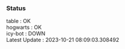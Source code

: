 ### Status


table : OK  
hogwarts : OK  
icy-bot : DOWN  
Latest Update : 2023-10-21 08:09:03.308492
